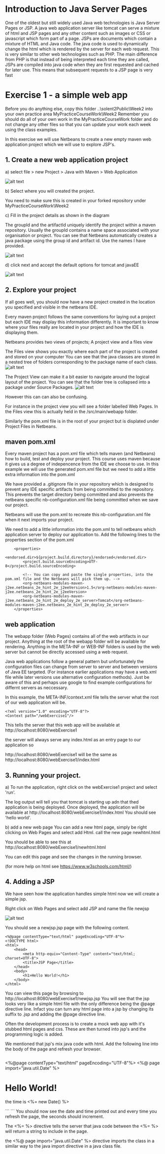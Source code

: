# Introduction to Java Server Pages

One of the oldest but still widely used Java web technologies is Java Server Pages or JSP. 
A java web application server like tomcat can serve a mixture of html and JSP pages and any other content such as images or CSS or javascript which form part of a page.
JSPs are documents which contain a mixture of HTML and Java code.
The java code is used to dynamically change the html which is rendered by the server for each web request.
This is very similar to other web technologies such as PHP. 
The main difference from PHP is that instead of being interpreted each time they are called, 
JSPs are compiled into java code when they are first requested and cached for later use. 
This means that subsequent requests to a JSP page is very fast

# Exercise 1 - a simple web app

Before you do anything else, copy this folder ..\solent2Public\Week2 into your own practice area MyPracticeCourseWork\Week2
Remember you should do all of your own work in the MyPracticeCourseWork folder and do not change any other files so that you can update your work each week using the class examples. 

In this exercise we will use Netbeans to create a new empty maven web application project which we will use to explore JSP's.

## 1. Create a new web application project

a) select file > new Project > Java with Maven > Web Application

![alt text](../Week2/images/webcreate1.png "Figure webcreate1.png" )

b) Select where you will created the project. 

You need to make sure this is created in your forked repository under MyPracticeCourseWork\Week2

c) Fill in the project details as shown in the diagram 

The groupId and the artifactId uniquely identify the project within a maven repository. 
Usually the groupId contains a name space associated with your organisation or project.
You can see that Netbeans automatically creates a java package using the group id and artifact id.
Use the names I have provided.  

![alt text](../Week2/images/webcreate2.png "Figure webcreate2.png" )

d) click next and accept the default options for tomcat and javaEE

![alt text](../Week2/images/webcreate3.png "Figure webcreate3.png" )

## 2. Explore your project

If all goes well, you should now have a new project created in the location you specified and visible in the netbeans IDE.

Every maven project follows the same conventions for laying out a project but each IDE may display this information differently.
It is important to know where your files really are located in your project and how the IDE is displaying them.

Netbeans provides two views of projects; A project view and a files view

The Files view shows you exactly where each part of the project is created and stored on your computer
You can see that the java classes are stored in a nested tree of folders corresponding to the package name of each class.
![alt text](../Week2/images/webcreate4.png "Figure webcreate4.png" )

The Project View can make it a bit easier to navigate around the logical layout of the project.
You can see that the folder tree is collapsed into a package under Source Packages. 
![alt text](../Week2/images/webcreate5.png "Figure webcreate5.png" )

However this can can also be confusing. 

For instance in the project view you will see a folder labelled Web Pages. 
In the Files view this is actually held in the /src/main/webapp folder.

Similarly the pom.xml file is in the root of your project but is displated under Project Files in Netbeans.

## maven pom.xml
Every maven project has a pom.xml file which tells maven (and Netbeans) how to build, test and deploy your project.
This course uses maven because it gives us a degree of indepencence from the IDE we choose to use. 
In this example we will use the generated pom.xml file but we need to add a little extra information into the pom.xml

We have provided a .gitignore file in your repository which is designed to prevent any IDE specific artifacts from being committed to the repository.
This prevents the target directory being committed and also prevents the netbeans specific nb-configuration.xml file being committed when we save our project.

Netbeans will use the pom.xml to recreate this nb-configuration.xml file when it next imports your project. 

We need to add a little information into the pom.xml to tell netbeans which application server to deploy our application to. 
Add the following lines to the properties section of the pom.xml

```
    <properties>
        <endorsed.dir>${project.build.directory}/endorsed</endorsed.dir>
        <project.build.sourceEncoding>UTF-8</project.build.sourceEncoding>

        <!-- You can copy and paste the single properties, into the pom.xml file and the Netbeans will pick them up. -->
        <org-netbeans-modules-maven-j2ee.netbeans_2e_hint_2e_j2eeVersion>1.5</org-netbeans-modules-maven-j2ee.netbeans_2e_hint_2e_j2eeVersion>
        <org-netbeans-modules-maven-j2ee.netbeans_2e_hint_2e_deploy_2e_server>Tomcat</org-netbeans-modules-maven-j2ee.netbeans_2e_hint_2e_deploy_2e_server>
    </properties>
```

## web application

The webapp folder (Web Pages) contains all of the web artifacts in our project.
Anything at the root of the webapp folder will be available for rendering.
Anything in the META-INF or WEB-INF folders is used by the web server but cannot be directly accessed using a web request.

Java web applications follow a general pattern but unfortunately the configuration files can change from server to server and between versions of Java EE targeted.
(For instance earlier applications may have a web.xml file while later versions use alternative configuration methods). 
Just be aware of this and perhaps use google to find example configurations for differnt servers as neccessary.

In this example, the META-INF/context.xml file tells the server what the root of our web application will be.
```
<?xml version="1.0" encoding="UTF-8"?>
<Context path="/webExercise1"/>
```
This tells the server that this web app will be available at http://localhost:8080/webExercise1

the server will always serve any index.html as an entry page to our application so

http://localhost:8080/webExercise1 will be the same as http://localhost:8080/webExercise1/index.html

## 3. Running your project.

a) To run the application, right click on the webExercise1 project and select 'run'.

The log output will tell you that tomcat is starting up adn that thed application is being deployed. 
Once deployed, the application will be available at http://localhost:8080/webExercise1/index.html
You should see 'hello world'.

b) add a new web page
You can add a new html page, simply be right clicking on Web Pages and select add Html. 
call the new page newhtml.html

You should be able to see this at http://localhost:8080/webExercise1/newhtml.html

You can edit this page and see the changes in the running browser.

(for more help on html see https://www.w3schools.com/html/)

## 4. Adding a JSP

We have seen how the application handles simple html now we will create a simple jsp.

Right click on Web Pages and select add JSP and name the file newjsp

![alt text](../Week2/images/webcreate6.png "Figure webcreate6.png" )

You should see a newjsp.jsp page with the following content.

```
<%@page contentType="text/html" pageEncoding="UTF-8"%>
<!DOCTYPE html>
<html>
    <head>
        <meta http-equiv="Content-Type" content="text/html; charset=UTF-8">
        <title>JSP Page</title>
    </head>
    <body>
        <h1>Hello World!</h1>
    </body>
</html>
```

You can view this page by browsing to http://localhost:8080/webExercise1/newjsp.jsp
You will see that the jsp looks very like a simple html file with the only difference being the  @page directive line.
Infact you can turn any html page into a jsp by changing its suffix to .jsp and adding the  @page directive line.
 
Often the development process is to create a mock web app with it's stubbed html pages and css. 
These are then turned into jsp's and the programming logic is added.

We mentioned that jsp's mix java code with html. Add the following line into the body of the page and refresh your browser.
```
```
<%@page contentType="text/html" pageEncoding="UTF-8"%>
<%@ page import="java.util.Date" %>
<!DOCTYPE html>
<html>
    <head>
        <meta http-equiv="Content-Type" content="text/html; charset=UTF-8">
        <title>JSP Page</title>
    </head>
    <body>
        <h1>Hello World!</h1>
        <p>the time is <%= new Date() %> </p>
    </body>
</html>
```
```
You should now see the date and time printed out and every time you refresh the page, the seconds should increment.

The <%= %> directive tells the server that java code between the <%= %> will return a string to include in the page.

the <%@ page import="java.util.Date" %> directive imports the class in a similar way to the java import directive in a java class file.


